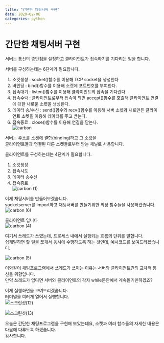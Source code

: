 ```yaml
---
title: "간단한 채팅서버 구현"
date: 2020-02-06
categories: python
---
```

간단한 채팅서버 구현
==================
서버는 통신의 종단점을 설정하고 클라이언트가 접속하기를 기다리는 일을 합니다.   

서버를 구성하는데는 6단계가 필요합니다.   
   
1. 소켓생성 : socket()함수를 이용해 TCP socket을 생성한다   
2. 바인딩 : bind()함수를 이용해 소켓에 포트번호를 부여한다.   
3. 접속대기 : listen()함수를 이용해 클라이언트의 접속을 기다린다.   
4. 접속수락 : 클라이언트로부터 접속이 되면 accept()함수를 호출해 클라이언트 연결에 대한 새로운 소켓을 생성한다.   
5. 데이터 송/수신 : send()함수와 recv()함수를 이용해 서버 소켓과 새로만든 클라이언트 소켓을 이용해 데이터를 주고 받는다.     
6. 접속종료 : close()함수를 이용해 연결을 닫는다.   
![carbon](https://user-images.githubusercontent.com/49622935/73940610-130b0000-492f-11ea-81f8-53b8ac0e9b6d.png)
   
서버는 주소를 소켓에 결합(binding)하고 그 소켓을   
클라이언트들과 연결된 다른 소켓들로부터 받는 채널로 사용합니다.   
   
   
클라이언트를 구성하는데는 4단계가 필요합니다.   

1. 소켓생성   
2. 접속시도   
3. 데이터 송수신   
4. 접속종료   
![carbon (1)](https://user-images.githubusercontent.com/49622935/73940931-acd2ad00-492f-11ea-9306-c68975327c28.png)
   
   
이제 채팅서버를 만들어보겠습니다.   
socketserver를 import하고 채팅서버를 만들기위한 외장 함수들을 사용하겠습니다.   
![carbon (6)](https://user-images.githubusercontent.com/49622935/73948532-73ed0500-493c-11ea-924f-06893532d260.png)
   
   
클라이언트 입니다   
![carbon (4)](https://user-images.githubusercontent.com/49622935/73944910-c1ff0a00-4936-11ea-93d1-06c33208eca8.png)
   
   
여기서 쓰레드가 쓰였는데, 프로세스 내에서 실행되는 흐름의 단위를 말합니다.   
쉽게말하면 할 일을 쪼개서 동시에 수행하도록 하는 것인데, 예시코드를 보여드리겠습니다.   

![carbon (5)](https://user-images.githubusercontent.com/49622935/73945132-2b7f1880-4937-11ea-8636-18e261eb9fe6.png)
   
이와같이 채팅프로그램에서 쓰레드가 쓰이는 이유는 서버와 클라이언트간의 교차적 통신을 위함입니다.   
만약 쓰레드가 없다면 서버와 클라이언트의 각자 while문안에서 계속돌기만하겠죠?   
   
이제 실행화면을 보여드리겠습니다.   
터미널을 여러개 열어서 실행합니다.   
![스크린샷(12)](https://user-images.githubusercontent.com/49622935/73947365-a7c72b00-493a-11ea-8b0f-3d801f93fc33.png)   
   
![스크린샷(13)](https://user-images.githubusercontent.com/49622935/73947426-c2010900-493a-11ea-8888-d77cbd843c94.png)
    
   
   
오늘은 간단한 채팅프로그램을 구현해 보았는데요, 소켓과 여러 함수들의 자세한 내용은 다음에 다루도록 하겠습니다.   
감사합니다.   

 

